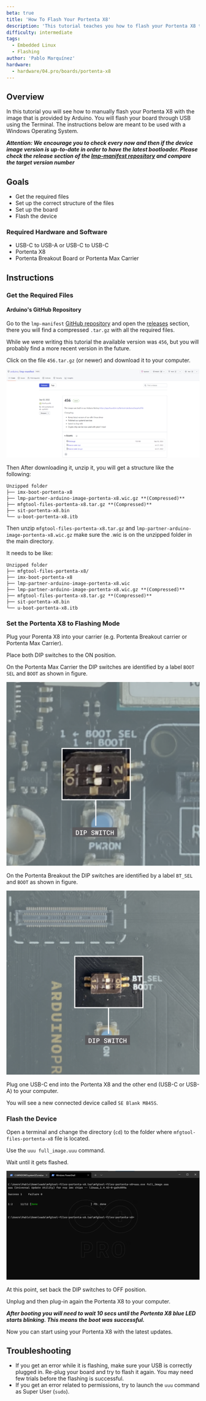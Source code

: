 ```yaml
---
beta: true
title: 'How To Flash Your Portenta X8'
description: 'This tutorial teaches you how to flash your Portenta X8 through USB'
difficulty: intermediate
tags:
  - Embedded Linux
  - Flashing
author: 'Pablo Marquínez'
hardware:
  - hardware/04.pro/boards/portenta-x8
---
```


## Overview

In this tutorial you will see how to manually flash your Portenta X8 with the image that is provided by Arduino. You will flash your board through USB using the Terminal.
The instructions below are meant to be used with a Windows Operating System.

***Attention: We encourage you to check every now and then if the device image version is up-to-date in order to have the latest bootloader. Please check the release section of the [lmp-manifest repository](https://github.com/arduino/lmp-manifest/releases) and compare the target version number***

## Goals

- Get the required files
- Set up the correct structure of the files
- Set up the board
- Flash the device

### Required Hardware and Software

- USB-C to USB-A or USB-C to USB-C
- Portenta X8
- Portenta Breakout Board or Portenta Max Carrier
    
## Instructions

### Get the Required Files

#### Arduino's GitHub Repository

Go to the `lmp-manifest` [GitHub repository](https://github.com/arduino/lmp-manifest) and open the [releases](https://github.com/arduino/lmp-manifest/releases) section, there you will find a compressed `.tar.gz` with all the required files.

While we were writing this tutorial the available version was `456`, but you will probably find a more recent version in the future.

Click on the file `456.tar.gz` (or newer) and download it to your computer.

![lpm-manifest repository overview](assets/lpm-manifest-overview.png)

Then After downloading it, unzip it, you will get a structure like the following:

```
Unzipped folder
├── imx-boot-portenta-x8
├── lmp-partner-arduino-image-portenta-x8.wic.gz **(Compressed)**
├── mfgtool-files-portenta-x8.tar.gz **(Compressed)**
├── sit-portenta-x8.bin
└── u-boot-portenta-x8.itb
```

Then unzip `mfgtool-files-portenta-x8.tar.gz` and `lmp-partner-arduino-image-portenta-x8.wic.gz` make sure the .wic is on the unzipped folder in the main directory.

It needs to be like:
```
Unzipped folder
├── mfgtool-files-portenta-x8/
├── imx-boot-portenta-x8
├── lmp-partner-arduino-image-portenta-x8.wic
├── lmp-partner-arduino-image-portenta-x8.wic.gz **(Compressed)**
├── mfgtool-files-portenta-x8.tar.gz **(Compressed)**
├── sit-portenta-x8.bin
└── u-boot-portenta-x8.itb
```

### Set the Portenta X8 to Flashing Mode

Plug your Porenta X8 into your carrier (e.g. Portenta Breakout carrier or Portenta Max Carrier).

Place both DIP switches to the ON position.

On the Portenta Max Carrier the DIP switches are identified by a label `BOOT SEL` and `BOOT` as shown in figure.

![Max Carrier DIP switches](assets/max-carrier-dip-switches.png)

On the Portenta Breakout the DIP switches are identified by a label `BT_SEL` and `BOOT` as shown in figure.

![Breakout DIP switches](assets/breakout-dip-switches.png)

Plug one USB-C end into the Portenta X8 and the other end (USB-C or USB-A) to your computer.

You will see a new connected device called `SE Blank M845S`.

### Flash the Device

Open a terminal and change the directory (`cd`) to the folder where `mfgtool-files-portenta-x8` file is located.

Use the `uuu full_image.uuu` command.

Wait until it gets flashed.

![uuu tool flashing success output](assets/uuu-flashing-success.png)

At this point, set back the DIP switches to OFF position.

Unplug and then plug-in again the Portenta X8 to your computer.

***After booting you will need to wait 10 secs until the Portenta X8 blue LED starts blinking. This means the boot was successful.***

Now you can start using your Portenta X8 with the latest updates.

## Troubleshooting

- If you get an error while it is flashing, make sure your USB is correctly plugged in. Re-plug your board and try to flash it again. You may need few trials before the flashing is successful.
- If you get an error related to permissions, try to launch the `uuu` command as Super User (`sudo`). 
